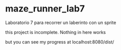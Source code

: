 # maze_runner_lab7
Laboratorio 7 para recorrer un laberinto con un sprite 

this project is incomplete. Nothing in here works

but you can see my progress at localhost:8080/dist/